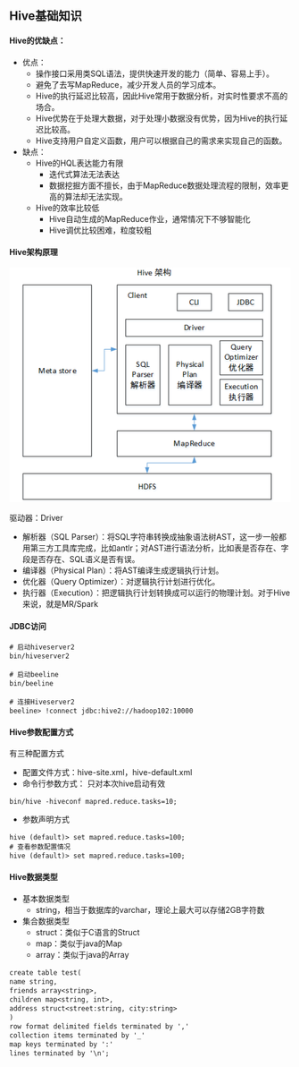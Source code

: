 ## Hive基础知识

#### Hive的优缺点：
- 优点：
    - 操作接口采用类SQL语法，提供快速开发的能力（简单、容易上手）。
    - 避免了去写MapReduce，减少开发人员的学习成本。
    - Hive的执行延迟比较高，因此Hive常用于数据分析，对实时性要求不高的场合。
    - Hive优势在于处理大数据，对于处理小数据没有优势，因为Hive的执行延迟比较高。
    - Hive支持用户自定义函数，用户可以根据自己的需求来实现自己的函数。
- 缺点：
    - Hive的HQL表达能力有限
        - 迭代式算法无法表达
        - 数据挖掘方面不擅长，由于MapReduce数据处理流程的限制，效率更高的算法却无法实现。
    - Hive的效率比较低
        - Hive自动生成的MapReduce作业，通常情况下不够智能化
        - Hive调优比较困难，粒度较粗


#### Hive架构原理

![image](img/hive架构原理.png)

驱动器：Driver
- 解析器（SQL Parser）：将SQL字符串转换成抽象语法树AST，这一步一般都用第三方工具库完成，比如antlr；对AST进行语法分析，比如表是否存在、字段是否存在、SQL语义是否有误。
- 编译器（Physical Plan）：将AST编译生成逻辑执行计划。
- 优化器（Query Optimizer）：对逻辑执行计划进行优化。
- 执行器（Execution）：把逻辑执行计划转换成可以运行的物理计划。对于Hive来说，就是MR/Spark

#### JDBC访问
```
# 启动hiveserver2
bin/hiveserver2

# 启动beeline
bin/beeline

# 连接Hiveserver2
beeline> !connect jdbc:hive2://hadoop102:10000
```
#### Hive参数配置方式
有三种配置方式
- 配置文件方式：hive-site.xml，hive-default.xml
- 命令行参数方式： 只对本次hive启动有效
```
bin/hive -hiveconf mapred.reduce.tasks=10;
```
- 参数声明方式
```
hive (default)> set mapred.reduce.tasks=100;
# 查看参数配置情况
hive (default)> set mapred.reduce.tasks=100;
```

#### Hive数据类型
- 基本数据类型
    - string，相当于数据库的varchar，理论上最大可以存储2GB字符数
- 集合数据类型
    - struct：类似于C语言的Struct
    - map：类似于java的Map
    - array：类似于java的Array
```
create table test(
name string,
friends array<string>,
children map<string, int>,
address struct<street:string, city:string>
)
row format delimited fields terminated by ','
collection items terminated by '_'
map keys terminated by ':'
lines terminated by '\n';
```